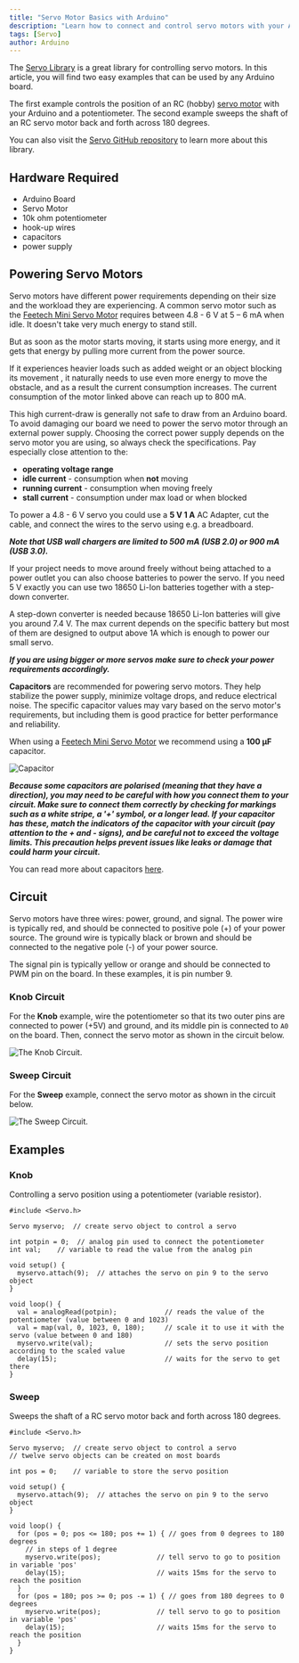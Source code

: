 ```yaml
---
title: "Servo Motor Basics with Arduino"
description: "Learn how to connect and control servo motors with your Arduino board."
tags: [Servo]
author: Arduino
---
```


The [Servo Library](https://www.arduino.cc/reference/en/libraries/servo/) is a great library for controlling servo motors. In this article, you will find two easy examples that can be used by any Arduino board.

The first example controls the position of an RC (hobby) [servo motor](<https://en.wikipedia.org/wiki/Servo*(radio*control)>) with your Arduino and a potentiometer. The second example sweeps the shaft of an RC servo motor back and forth across 180 degrees.

You can also visit the [Servo GitHub repository](https://github.com/arduino-libraries/Servo) to learn more about this library.

## Hardware Required

- Arduino Board
- Servo Motor
- 10k ohm potentiometer
- hook-up wires
- capacitors
- power supply

## Powering Servo Motors

Servo motors have different power requirements depending on their size and the workload they are experiencing. A common servo motor such as the [Feetech Mini Servo Motor](https://store.arduino.cc/products/feetech-mini-servo-motor-120-degrees-9g) requires between 4.8 - 6 V at 5 – 6 mA when idle. It doesn't take very much energy to stand still.

But as soon as the motor starts moving, it starts using more energy, and it gets that energy by pulling more current from the power source. 

If it experiences heavier loads such as added weight or an object blocking its movement , it naturally needs to use even more energy to move the obstacle, and as a result the current consumption increases. The current consumption of the motor linked above can reach up to 800 mA.

This high current-draw is generally not safe to draw from an Arduino board. To avoid damaging our board we need to power the servo motor through an external power supply. Choosing the correct power supply depends on the servo motor you are using, so always check the specifications. Pay especially close attention to the:

- **operating voltage range**
- **idle current** - consumption when **not** moving
- **running current** - consumption when moving freely
- **stall current** - consumption under max load or when blocked

To power a 4.8 - 6 V servo you could use a **5 V 1 A** AC Adapter, cut the cable, and connect the wires to the servo using e.g. a breadboard.

***Note that USB wall chargers are limited to 500 mA (USB 2.0) or 900 mA (USB 3.0).***

If your project needs to move around freely without being attached to a power outlet you can also choose batteries to power the servo. If you need 5 V exactly you can use two 18650 Li-Ion batteries together with a step-down converter.

A step-down converter is needed because 18650 Li-Ion batteries will give you around 7.4 V. The max current depends on the specific battery but most of them are designed to output above 1A which is enough to power our small servo.

***If you are using bigger or more servos make sure to check your power requirements accordingly.***

**Capacitors** are recommended for powering servo motors. They help stabilize the power supply, minimize voltage drops, and reduce electrical noise. The specific capacitor values may vary based on the servo motor's requirements, but including them is good practice for better performance and reliability.

When using a [Feetech Mini Servo Motor](https://store.arduino.cc/products/feetech-mini-servo-motor-120-degrees-9g) we recommend using a **100 µF** capacitor.

![Capacitor](./assets/capacitor.png)

***Because some capacitors are polarised (meaning that they have a direction), you may need to be careful with how you connect them to your circuit. Make sure to connect them correctly by checking for markings such as a white stripe, a '+' symbol, or a longer lead. If your capacitor has these, match the indicators of the capacitor with your circuit (pay attention to the + and - signs), and be careful not to exceed the voltage limits. This precaution helps prevent issues like leaks or damage that could harm your circuit.***

You can read more about capacitors [here](https://learn.sparkfun.com/tutorials/capacitors/all).

## Circuit

Servo motors have three wires: power, ground, and signal. The power wire is typically red, and should be connected to positive pole (+) of your power source. The ground wire is typically black or brown and should be connected to the negative pole (-) of your power source.

The signal pin is typically yellow or orange and should be connected to PWM pin on the board. In these examples, it is pin number 9.

### Knob Circuit

For the **Knob** example, wire the potentiometer so that its two outer pins are connected to power (+5V) and ground, and its middle pin is connected to `A0` on the board. Then, connect the servo motor as shown in the circuit below.

![The Knob Circuit.](./assets/servo*circuit*knob-pot.png)

### Sweep Circuit

For the **Sweep** example, connect the servo motor as shown in the circuit below.

![The Sweep Circuit.](./assets/servo*circuit*knob.png)

## Examples

### Knob

Controlling a servo position using a potentiometer (variable resistor).

```arduino
#include <Servo.h>

Servo myservo;  // create servo object to control a servo

int potpin = 0;  // analog pin used to connect the potentiometer
int val;    // variable to read the value from the analog pin

void setup() {
  myservo.attach(9);  // attaches the servo on pin 9 to the servo object
}

void loop() {
  val = analogRead(potpin);            // reads the value of the potentiometer (value between 0 and 1023)
  val = map(val, 0, 1023, 0, 180);     // scale it to use it with the servo (value between 0 and 180)
  myservo.write(val);                  // sets the servo position according to the scaled value
  delay(15);                           // waits for the servo to get there
}
```

### Sweep

Sweeps the shaft of a RC servo motor back and forth across 180 degrees.

```arduino
#include <Servo.h>

Servo myservo;  // create servo object to control a servo
// twelve servo objects can be created on most boards

int pos = 0;    // variable to store the servo position

void setup() {
  myservo.attach(9);  // attaches the servo on pin 9 to the servo object
}

void loop() {
  for (pos = 0; pos <= 180; pos += 1) { // goes from 0 degrees to 180 degrees
    // in steps of 1 degree
    myservo.write(pos);              // tell servo to go to position in variable 'pos'
    delay(15);                       // waits 15ms for the servo to reach the position
  }
  for (pos = 180; pos >= 0; pos -= 1) { // goes from 180 degrees to 0 degrees
    myservo.write(pos);              // tell servo to go to position in variable 'pos'
    delay(15);                       // waits 15ms for the servo to reach the position
  }
}
```
